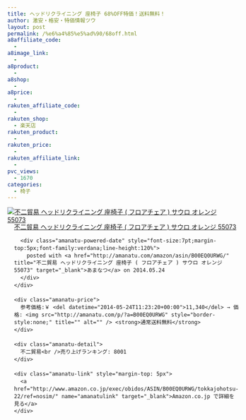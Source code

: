 ```yaml
---
title: ヘッドリクライニング 座椅子 68%OFF特価！送料無料！
author: 激安・格安・特価情報ツウ
layout: post
permalink: /%e6%a4%85%e5%ad%90/68off.html
a8affiliate_code:
  - 
a8image_link:
  - 
a8product:
  - 
a8shop:
  - 
a8price:
  - 
rakuten_affiliate_code:
  - 
rakuten_shop:
  - 楽天店
rakuten_product:
  - 
rakuten_price:
  - 
rakuten_affiliate_link:
  - 
pvc_views:
  - 1670
categories:
  - 椅子
---
```

<div class="amanatu-box" style="margin-bottom:0px;">
  <div class="amanatu-image" style="float:left;">
    <a href="http://www.amazon.co.jp/exec/obidos/ASIN/B00EQ0URWG/tokkajohotsu-22/ref=nosim/" name="amanatulink" target="_blank"><img src="http://i1.wp.com/ecx.images-amazon.com/images/I/41ujZD8k13L._SL160_.jpg?w=546" alt="不二貿易 ヘッドリクライニング 座椅子 ( フロアチェア ) サウロ オレンジ 55073" style="border: none;" data-recalc-dims="1" /></a>
  </div>
  
  <div class="amanatu-info" style="float:left;margin-left:15px;line-height:120%">
    <div class="amanatu-name" style="margin-bottom:10px;line-height:120%">
      <a href="http://www.amazon.co.jp/exec/obidos/ASIN/B00EQ0URWG/tokkajohotsu-22/ref=nosim/" name="amanatulink" target="_blank">不二貿易 ヘッドリクライニング 座椅子 ( フロアチェア ) サウロ オレンジ 55073</a> 
      
      <div class="amanatu-powered-date" style="font-size:7pt;margin-top:5px;font-family:verdana;line-height:120%">
        posted with <a href="http://amanatu.com/amazon/asin/B00EQ0URWG/" title="不二貿易 ヘッドリクライニング 座椅子 ( フロアチェア ) サウロ オレンジ 55073" target="_blank">あまなつ</a> on 2014.05.24
      </div>
    </div>
    
    <div class="amanatu-price">
      参考価格:￥ <del datetime="2014-05-24T11:23:20+00:00">11,340</del> → 価格: <img src="http://amanatu.com/p/?a=B00EQ0URWG" style="border-style:none;" title="" alt="" /> <strong>通常送料無料</strong>
    </div>
    
    <div class="amanatu-detail">
      不二貿易<br />売り上げランキング: 8001
    </div>
    
    <div class="amanatu-link" style="margin-top: 5px">
      <a href="http://www.amazon.co.jp/exec/obidos/ASIN/B00EQ0URWG/tokkajohotsu-22/ref=nosim/" name="amanatulink" target="_blank">Amazon.co.jp で詳細を見る</a>
    </div>
  </div>
  
  <div class="amanatu-footer" style="clear: left">
  </div>
</div>